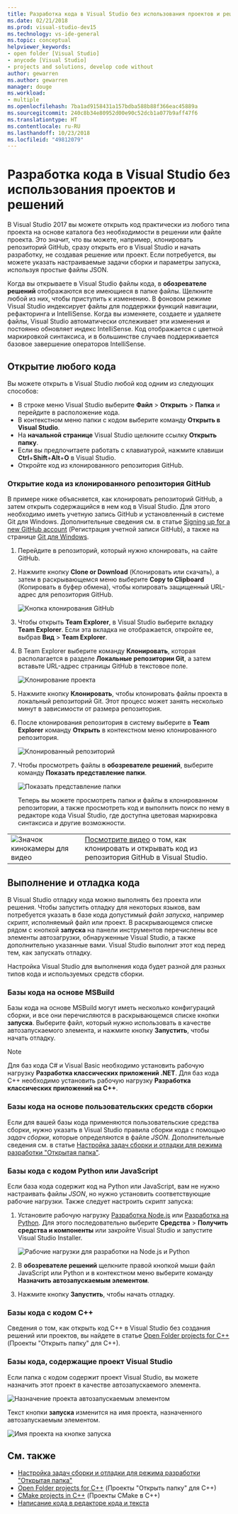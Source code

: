 ```yaml
---
title: Разработка кода в Visual Studio без использования проектов и решений
ms.date: 02/21/2018
ms.prod: visual-studio-dev15
ms.technology: vs-ide-general
ms.topic: conceptual
helpviewer_keywords:
- open folder [Visual Studio]
- anycode [Visual Studio]
- projects and solutions, develop code without
author: gewarren
ms.author: gewarren
manager: douge
ms.workload:
- multiple
ms.openlocfilehash: 7ba1ad9158431a157bdba588b88f366eac45889a
ms.sourcegitcommit: 240c8b34e80952d00e90c52dcb1a077b9aff47f6
ms.translationtype: HT
ms.contentlocale: ru-RU
ms.lasthandoff: 10/23/2018
ms.locfileid: "49812079"
---
```

# <a name="develop-code-in-visual-studio-without-projects-or-solutions"></a>Разработка кода в Visual Studio без использования проектов и решений

В Visual Studio 2017 вы можете открыть код практически из любого типа проекта на основе каталога без необходимости в решении или файле проекта. Это значит, что вы можете, например, клонировать репозиторий GitHub, сразу открыть его в Visual Studio и начать разработку, не создавая решение или проект. Если потребуется, вы можете указать настраиваемые задачи сборки и параметры запуска, используя простые файлы JSON.

Когда вы открываете в Visual Studio файлы кода, в **обозревателе решений** отображаются все имеющиеся в папке файлы. Щелкните любой из них, чтобы приступить к изменению. В фоновом режиме Visual Studio индексирует файлы для поддержки функций навигации, рефакторинга и IntelliSense. Когда вы изменяете, создаете и удаляете файлы, Visual Studio автоматически отслеживает эти изменения и постоянно обновляет индекс IntelliSense. Код отображается с цветной маркировкой синтаксиса, и в большинстве случаев поддерживается базовое завершение операторов IntelliSense.

## <a name="open-any-code"></a>Открытие любого кода

Вы можете открыть в Visual Studio любой код одним из следующих способов:

- В строке меню Visual Studio выберите **Файл** > **Открыть** > **Папка** и перейдите в расположение кода.
- В контекстном меню папки с кодом выберите команду **Открыть в Visual Studio**.
- На **начальной странице** Visual Studio щелкните ссылку **Открыть папку**.
- Если вы предпочитаете работать с клавиатурой, нажмите клавиши **Ctrl**+**Shift**+**Alt**+**O** в Visual Studio.
- Откройте код из клонированного репозитория GitHub.

### <a name="to-open-code-from-a-cloned-github-repo"></a>Открытие кода из клонированного репозитория GitHub

В примере ниже объясняется, как клонировать репозиторий GitHub, а затем открыть содержащийся в нем код в Visual Studio. Для этого необходимо иметь учетную запись GitHub и установленный в системе Git для Windows. Дополнительные сведения см. в статье [Signing up for a new GitHub account](https://help.github.com/articles/signing-up-for-a-new-github-account/) (Регистрация учетной записи GitHub), а также на странице [Git для Windows](https://git-for-windows.github.io/).

1. Перейдите в репозиторий, который нужно клонировать, на сайте GitHub.

1. Нажмите кнопку **Clone or Download** (Клонировать или скачать), а затем в раскрывающемся меню выберите **Copy to Clipboard** (Копировать в буфер обмена), чтобы копировать защищенный URL-адрес для репозитория GitHub.

   ![Кнопка клонирования GitHub](./media/VSIDE_Code_Clone.png)

1. Чтобы открыть **Team Explorer**, в Visual Studio выберите вкладку **Team Explorer**. Если эта вкладка не отображается, откройте ее, выбрав **Вид** > **Team Explorer**.

1. В Team Explorer выберите команду **Клонировать**, которая располагается в разделе **Локальные репозитории Git**, а затем вставьте URL-адрес страницы GitHub в текстовое поле.

   ![Клонирование проекта](./media/VSIDE_Code_Clone2.png)

1. Нажмите кнопку **Клонировать**, чтобы клонировать файлы проекта в локальный репозиторий Git. Этот процесс может занять несколько минут в зависимости от размера репозитория.

1. После клонирования репозитория в систему выберите в **Team Explorer** команду **Открыть** в контекстном меню клонированного репозитория.

   ![Клонированный репозиторий](./media/VSIDE_Code_Clone3.png)

1. Чтобы просмотреть файлы в **обозревателе решений**, выберите команду **Показать представление папки**.

   ![Показать представление папки](./media/VSIDE_Code_Clone3_show.png)

   Теперь вы можете просмотреть папки и файлы в клонированном репозитории, а также просмотреть код и выполнить поиск по нему в редакторе кода Visual Studio, где доступна цветовая маркировка синтаксиса и другие возможности.

| | |
|---------|---------|
| ![Значок кинокамеры для видео](../install/media/video-icon.png)| [Посмотрите видео](https://mva.microsoft.com/en-us/training-courses/getting-started-with-visual-studio-2017-17798?l=lp3TOKD6D_6711787171) о том, как клонировать и открывать код из репозитория GitHub в Visual Studio. |

## <a name="run-and-debug-your-code"></a>Выполнение и отладка кода

В Visual Studio отладку кода можно выполнять без проекта или решения. Чтобы запустить отладку для некоторых языков, вам потребуется указать в базе кода допустимый *файл запуска*, например скрипт, исполняемый файл или проект. В раскрывающемся списке рядом с кнопкой **запуска** на панели инструментов перечислены все элементы автозагрузки, обнаруженные Visual Studio, а также дополнительно указанные вами. Visual Studio выполнит этот код перед тем, как запускать отладку.

Настройка Visual Studio для выполнения кода будет разной для разных типов кода и используемых средств сборки.

### <a name="codebases-that-use-msbuild"></a>Базы кода на основе MSBuild

Базы кода на основе MSBuild могут иметь несколько конфигураций сборки, и все они перечисляются в раскрывающемся списке кнопки **запуска**. Выберите файл, который нужно использовать в качестве автозапускаемого элемента, и нажмите кнопку **Запустить**, чтобы начать отладку.

> [!NOTE]
> Для баз кода C# и Visual Basic необходимо установить рабочую нагрузку **Разработка классических приложений .NET**. Для баз кода C++ необходимо установить рабочую нагрузку **Разработка классических приложений на C++**.

### <a name="codebases-that-use-custom-build-tools"></a>Базы кода на основе пользовательских средств сборки

Если для вашей базы кода применяются пользовательские средства сборки, нужно указать в Visual Studio правила сборки кода с помощью *задач сборки*, которые определяются в файле *JSON*. Дополнительные сведения см. в статье [Настройка задач сборки и отладки для режима разработки "Открытая папка"](../ide/customize-build-and-debug-tasks-in-visual-studio.md).

### <a name="codebases-that-contain-python-or-javascript-code"></a>Базы кода с кодом Python или JavaScript

Если база кода содержит код на Python или JavaScript, вам не нужно настраивать файлы *JSON*, но нужно установить соответствующие рабочие нагрузки. Также следует настроить скрипт запуска:

1. Установите рабочую нагрузку [Разработка Node.js](https://visualstudio.microsoft.com/vs/node-js/) или [Разработка на Python](https://visualstudio.microsoft.com/vs/python/). Для этого последовательно выберите **Средства** > **Получить средства и компоненты** или закройте Visual Studio и запустите Visual Studio Installer.

   ![Рабочие нагрузки для разработки на Node.js и Python](media/python_nodejs_workloads.png)

1. В **обозревателе решений** щелкните правой кнопкой мыши файл JavaScript или Python и в контекстном меню выберите команду **Назначить автозапускаемым элементом**.

1. Нажмите кнопку **Запустить**, чтобы начать отладку.

### <a name="codebases-that-contain-c-code"></a>Базы кода с кодом C++

Сведения о том, как открыть код C++ в Visual Studio без создания решений или проектов, вы найдете в статье [Open Folder projects for C++](/cpp/ide/non-msbuild-projects) (Проекты "Открыть папку" для C++).

### <a name="codebases-that-contain-a-visual-studio-project"></a>Базы кода, содержащие проект Visual Studio

Если папка с кодом содержит проект Visual Studio, вы можете назначить этот проект в качестве автозапускаемого элемента.

![Назначение проекта автозапускаемым элементом](media/customize-set-project-as-startup-item.png)

Текст кнопки **запуска** изменится на имя проекта, назначенного автозапускаемым элементом.

![Имя проекта на кнопке запуска](media/customize-start-button-project.png)

## <a name="see-also"></a>См. также

- [Настройка задач сборки и отладки для режима разработки "Открытая папка"](../ide/customize-build-and-debug-tasks-in-visual-studio.md)
- [Open Folder projects for C++](/cpp/ide/non-msbuild-projects) (Проекты "Открыть папку" для C++)
- [CMake projects in C++](/cpp/ide/cmake-tools-for-visual-cpp) (Проекты CMake в C++)
- [Написание кода в редакторе кода и текста](../ide/writing-code-in-the-code-and-text-editor.md)